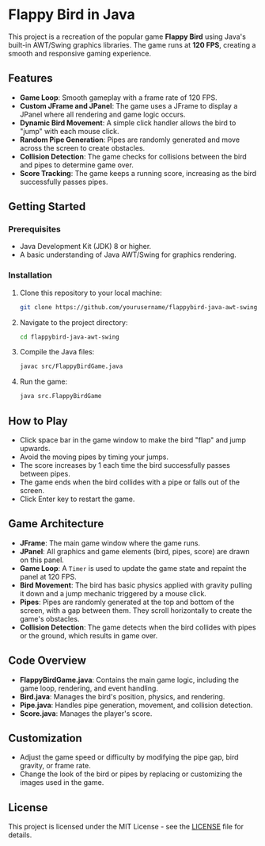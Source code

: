 
# Flappy Bird in Java

This project is a recreation of the popular game **Flappy Bird** using Java's built-in AWT/Swing graphics libraries. The game runs at **120 FPS**, creating a smooth and responsive gaming experience.

## Features

- **Game Loop**: Smooth gameplay with a frame rate of 120 FPS.
- **Custom JFrame and JPanel**: The game uses a JFrame to display a JPanel where all rendering and game logic occurs.
- **Dynamic Bird Movement**: A simple click handler allows the bird to "jump" with each mouse click.
- **Random Pipe Generation**: Pipes are randomly generated and move across the screen to create obstacles.
- **Collision Detection**: The game checks for collisions between the bird and pipes to determine game over.
- **Score Tracking**: The game keeps a running score, increasing as the bird successfully passes pipes.

## Getting Started

### Prerequisites

- Java Development Kit (JDK) 8 or higher.
- A basic understanding of Java AWT/Swing for graphics rendering.

### Installation

1. Clone this repository to your local machine:
   ```bash
   git clone https://github.com/yourusername/flappybird-java-awt-swing.git
   ```
   
2. Navigate to the project directory:
   ```bash
   cd flappybird-java-awt-swing
   ```

3. Compile the Java files:
   ```bash
   javac src/FlappyBirdGame.java
   ```

4. Run the game:
   ```bash
   java src.FlappyBirdGame
   ```

## How to Play

- Click space bar in the game window to make the bird "flap" and jump upwards.
- Avoid the moving pipes by timing your jumps.
- The score increases by 1 each time the bird successfully passes between pipes.
- The game ends when the bird collides with a pipe or falls out of the screen.
- Click Enter key to restart the game.

## Game Architecture

- **JFrame**: The main game window where the game runs.
- **JPanel**: All graphics and game elements (bird, pipes, score) are drawn on this panel.
- **Game Loop**: A `Timer` is used to update the game state and repaint the panel at 120 FPS.
- **Bird Movement**: The bird has basic physics applied with gravity pulling it down and a jump mechanic triggered by a mouse click.
- **Pipes**: Pipes are randomly generated at the top and bottom of the screen, with a gap between them. They scroll horizontally to create the game's obstacles.
- **Collision Detection**: The game detects when the bird collides with pipes or the ground, which results in game over.

## Code Overview

- **FlappyBirdGame.java**: Contains the main game logic, including the game loop, rendering, and event handling.
- **Bird.java**: Manages the bird's position, physics, and rendering.
- **Pipe.java**: Handles pipe generation, movement, and collision detection.
- **Score.java**: Manages the player's score.

## Customization

- Adjust the game speed or difficulty by modifying the pipe gap, bird gravity, or frame rate.
- Change the look of the bird or pipes by replacing or customizing the images used in the game.

## License

This project is licensed under the MIT License - see the [LICENSE](LICENSE) file for details.
